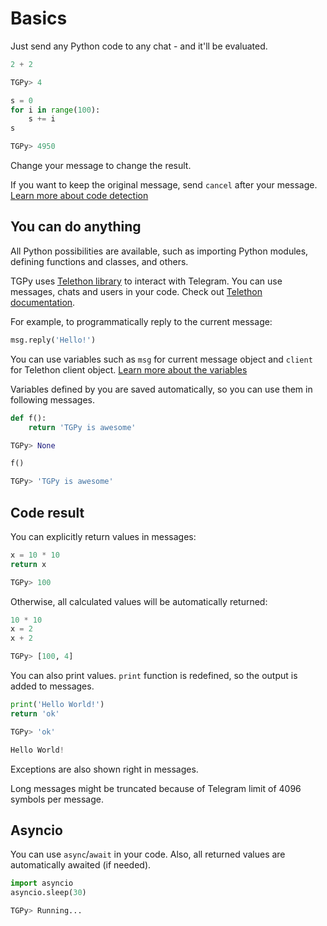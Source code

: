 # Basics

Just send any Python code to any chat - and it'll be evaluated.
```python
2 + 2

TGPy> 4
```

```python
s = 0
for i in range(100):
    s += i
s

TGPy> 4950
```

Change your message to change the result.

If you want to keep the original message, send `cancel` after your message.
[Learn more about code detection](code_detection.md)

## You can do anything

All Python possibilities are available, such as importing Python modules, defining functions and classes, and others.

TGPy uses [Telethon library](https://github.com/LonamiWebs/Telethon/) to interact with Telegram. You can use 
messages, chats and users in your code. Check out [Telethon documentation](https://docs.telethon.dev/en/latest/).

For example, to programmatically reply to the current message:

```python
msg.reply('Hello!')
```

You can use variables such as `msg` for current message object and `client` for Telethon client object. [Learn more about the variables](variables.md)

Variables defined by you are saved automatically, so you can use them in following messages.

```python
def f():
    return 'TGPy is awesome'

TGPy> None
```

```python
f()

TGPy> 'TGPy is awesome'
```

## Code result

You can explicitly return values in messages:
```python
x = 10 * 10
return x

TGPy> 100
```

Otherwise, all calculated values will be automatically returned:
```python
10 * 10
x = 2
x + 2

TGPy> [100, 4]
```

You can also print values. `print` function is redefined, so the output is added to messages.

```python
print('Hello World!')
return 'ok'

TGPy> 'ok'

Hello World!
```

Exceptions are also shown right in messages.

Long messages might be truncated because of Telegram limit of 4096 symbols per message.

## Asyncio

You can use `async`/`await` in your code. Also, all returned values are automatically awaited (if needed).

```python
import asyncio
asyncio.sleep(30)

TGPy> Running...
```
